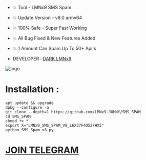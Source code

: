 - 💥 Tool - LMNx9 SMS Spam
- 💥 Update Version - v8.0 armv64
- 💥 100% Safe - Super Fast Working
- 💥 All Bug Fixed  & New Features Added
- 💥 1 Amount Can Spam Up To 50+ Api's

- DEVELOPER : [DARK LMNx9](https://t.me/x_LMNx9)
  
![logo](https://raw.githubusercontent.com/LMNx9-JOHNY/SMS_SPAM/refs/heads/main/Spam_v7.png)
# Installation :
    apt update && upgrade
    dpkg --configure -a
    git clone --depth=1 https://github.com/LMNx9-JOHNY/SMS_SPAM
    cd SMS_SPAM
    chmod +x *
    export X="LMNx9_SMS_SPAM_V8_L6X37F4O52FHX5"
    python SMS_Spam_v8.py
#  [JOIN TELEGRAM](https://t.me/TEAM_LMNx9)
